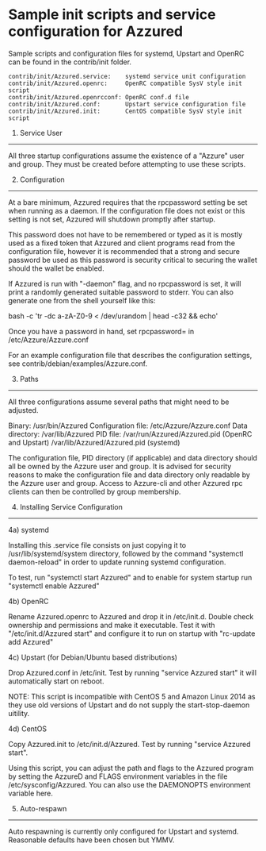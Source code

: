 Sample init scripts and service configuration for Azzured
==========================================================

Sample scripts and configuration files for systemd, Upstart and OpenRC
can be found in the contrib/init folder.

    contrib/init/Azzured.service:    systemd service unit configuration
    contrib/init/Azzured.openrc:     OpenRC compatible SysV style init script
    contrib/init/Azzured.openrcconf: OpenRC conf.d file
    contrib/init/Azzured.conf:       Upstart service configuration file
    contrib/init/Azzured.init:       CentOS compatible SysV style init script

1. Service User
---------------------------------

All three startup configurations assume the existence of a "Azzure" user
and group.  They must be created before attempting to use these scripts.

2. Configuration
---------------------------------

At a bare minimum, Azzured requires that the rpcpassword setting be set
when running as a daemon.  If the configuration file does not exist or this
setting is not set, Azzured will shutdown promptly after startup.

This password does not have to be remembered or typed as it is mostly used
as a fixed token that Azzured and client programs read from the configuration
file, however it is recommended that a strong and secure password be used
as this password is security critical to securing the wallet should the
wallet be enabled.

If Azzured is run with "-daemon" flag, and no rpcpassword is set, it will
print a randomly generated suitable password to stderr.  You can also
generate one from the shell yourself like this:

bash -c 'tr -dc a-zA-Z0-9 < /dev/urandom | head -c32 && echo'

Once you have a password in hand, set rpcpassword= in /etc/Azzure/Azzure.conf

For an example configuration file that describes the configuration settings,
see contrib/debian/examples/Azzure.conf.

3. Paths
---------------------------------

All three configurations assume several paths that might need to be adjusted.

Binary:              /usr/bin/Azzured
Configuration file:  /etc/Azzure/Azzure.conf
Data directory:      /var/lib/Azzured
PID file:            /var/run/Azzured/Azzured.pid (OpenRC and Upstart)
                     /var/lib/Azzured/Azzured.pid (systemd)

The configuration file, PID directory (if applicable) and data directory
should all be owned by the Azzure user and group.  It is advised for security
reasons to make the configuration file and data directory only readable by the
Azzure user and group.  Access to Azzure-cli and other Azzured rpc clients
can then be controlled by group membership.

4. Installing Service Configuration
-----------------------------------

4a) systemd

Installing this .service file consists on just copying it to
/usr/lib/systemd/system directory, followed by the command
"systemctl daemon-reload" in order to update running systemd configuration.

To test, run "systemctl start Azzured" and to enable for system startup run
"systemctl enable Azzured"

4b) OpenRC

Rename Azzured.openrc to Azzured and drop it in /etc/init.d.  Double
check ownership and permissions and make it executable.  Test it with
"/etc/init.d/Azzured start" and configure it to run on startup with
"rc-update add Azzured"

4c) Upstart (for Debian/Ubuntu based distributions)

Drop Azzured.conf in /etc/init.  Test by running "service Azzured start"
it will automatically start on reboot.

NOTE: This script is incompatible with CentOS 5 and Amazon Linux 2014 as they
use old versions of Upstart and do not supply the start-stop-daemon uitility.

4d) CentOS

Copy Azzured.init to /etc/init.d/Azzured. Test by running "service Azzured start".

Using this script, you can adjust the path and flags to the Azzured program by
setting the AzzureD and FLAGS environment variables in the file
/etc/sysconfig/Azzured. You can also use the DAEMONOPTS environment variable here.

5. Auto-respawn
-----------------------------------

Auto respawning is currently only configured for Upstart and systemd.
Reasonable defaults have been chosen but YMMV.

